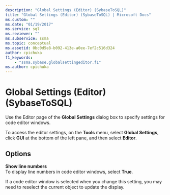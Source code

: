 ```yaml
---
description: "Global Settings (Editor) (SybaseToSQL)"
title: "Global Settings (Editor) (SybaseToSQL) | Microsoft Docs"
ms.custom: ""
ms.date: "01/19/2017"
ms.service: sql
ms.reviewer: ""
ms.subservice: ssma
ms.topic: conceptual
ms.assetid: 0bc0d5e8-b092-413e-a0ee-7ef2c516d324
author: cpichuka 
f1_keywords: 
    - "ssma.sybase.globalsettingeditor.f1"
ms.author: cpichuka 
---
```

# Global Settings (Editor) (SybaseToSQL)
Use the Editor page of the **Global Settings** dialog box to specify settings for code editor windows.  
  
To access the editor settings, on the **Tools** menu, select **Global Settings**, click **GUI** at the bottom of the left pane, and then select **Editor**.  
  
## Options  
**Show line numbers**  
To display line numbers in code editor windows, select **True**.  
  
If a code editor window is selected when you change this setting, you may need to reselect the current object to update the display.  
  
